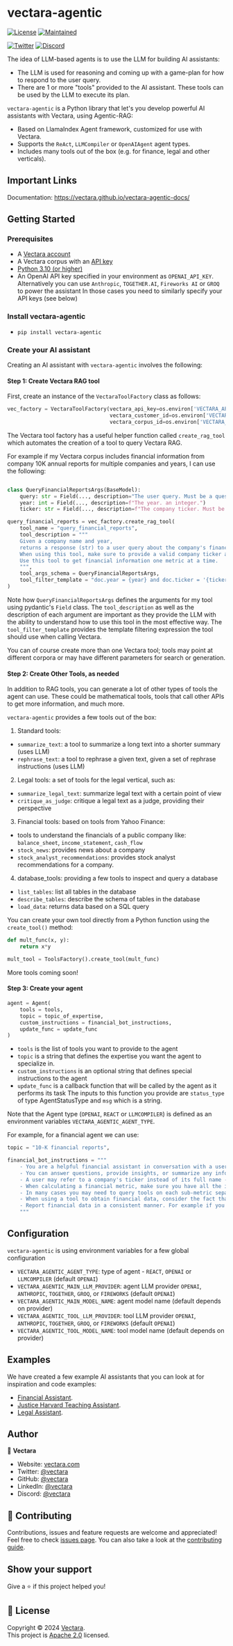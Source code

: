 # vectara-agentic

[![License](https://img.shields.io/badge/License-Apache%202.0-blue.svg)](https://opensource.org/licenses/Apache-2.0)
[![Maintained](https://img.shields.io/badge/Maintained%3F-yes-green.svg)](https://github.com/vectara/py-vectara-agentic/graphs/commit-activity)

[![Twitter](https://img.shields.io/twitter/follow/vectara.svg?style=social&label=Follow%20%40Vectara)](https://twitter.com/vectara)
[![Discord](https://img.shields.io/badge/Discord-Join%20Us-blue?style=social&logo=discord)](https://discord.com/invite/GFb8gMz6UH)


The idea of LLM-based agents is to use the LLM for building AI assistants:
- The LLM is used for reasoning and coming up with a game-plan for how to respond to the user query.
- There are 1 or more "tools" provided to the AI assistant. These tools can be used by the LLM to execute its plan.

`vectara-agentic` is a Python library that let's you develop powerful AI assistants with Vectara, using Agentic-RAG:
* Based on LlamaIndex Agent framework, customized for use with Vectara.
* Supports the `ReAct`, `LLMCompiler` or `OpenAIAgent` agent types.
* Includes many tools out of the box (e.g. for finance, legal and other verticals).

## Important Links

Documentation: https://vectara.github.io/vectara-agentic-docs/ 

## Getting Started

### Prerequisites
* A [Vectara account](https://console.vectara.com/signup)
* A Vectara corpus with an [API key](https://docs.vectara.com/docs/api-keys)
* [Python 3.10 (or higher)](https://www.python.org/downloads/)
* An OpenAI API key specified in your environment as `OPENAI_API_KEY`. 
  Alternatively you can use `Anthropic`, `TOGETHER.AI`, `Fireworks AI` or `GROQ` to power the assistant
  In those cases you need to similarly specify your API keys (see below)

### Install vectara-agentic

- `pip install vectara-agentic`

### Create your AI assistant

Creating an AI assistant with `vectara-agentic` involves the following:

#### Step 1: Create Vectara RAG tool

First, create an instance of the `VectaraToolFactory` class as follows:

```python
vec_factory = VectaraToolFactory(vectara_api_key=os.environ['VECTARA_API_KEY'],
                                 vectara_customer_id=os.environ['VECTARA_CUSTOMER_ID'], 
                                 vectara_corpus_id=os.environ['VECTARA_CORPUS_ID'])
```
The Vectara tool factory has a useful helper function called `create_rag_tool` which automates the creation of a 
tool to query Vectara RAG. 

For example if my Vectara corpus includes financial information from company 
10K annual reports for multiple companies and years, I can use the following:

```python

class QueryFinancialReportsArgs(BaseModel):
    query: str = Field(..., description="The user query. Must be a question about the company's financials, and should not include the company name, ticker or year.")
    year: int = Field(..., description=f"The year. an integer.")
    ticker: str = Field(..., description=f"The company ticker. Must be a valid ticket symbol.")

query_financial_reports = vec_factory.create_rag_tool(
    tool_name = "query_financial_reports",
    tool_description = """
    Given a company name and year, 
    returns a response (str) to a user query about the company's financials for that year.
    When using this tool, make sure to provide a valid company ticker and year. 
    Use this tool to get financial information one metric at a time.
    """,
    tool_args_schema = QueryFinancialReportsArgs,
    tool_filter_template = "doc.year = {year} and doc.ticker = '{ticker}'"
)
```
Note how `QueryFinancialReportsArgs` defines the arguments for my tool using pydantic's `Field` class. The `tool_description` 
as well as the description of each argument are important as they provide the LLM with the ability to understand how to use 
this tool in the most effective way.
The `tool_filter_template` provides the template filtering expression the tool should use when calling Vectara.

You can of course create more than one Vectara tool; tools may point at different corpora or may have different parameters for search
or generation. 

#### Step 2: Create Other Tools, as needed

In addition to RAG tools, you can generate a lot of other types of tools the agent can use. These could be mathematical tools, tools 
that call other APIs to get more information, and much more.

`vectara-agentic` provides a few tools out of the box:
1. Standard tools: 
- `summarize_text`: a tool to summarize a long text into a shorter summary (uses LLM)
- `rephrase_text`: a tool to rephrase a given text, given a set of rephrase instructions (uses LLM)
  
2. Legal tools: a set of tools for the legal vertical, such as:
- `summarize_legal_text`: summarize legal text with a certain point of view
- `critique_as_judge`: critique a legal text as a judge, providing their perspective

3. Financial tools: based on tools from Yahoo Finance:
- tools to understand the financials of a public company like: `balance_sheet`, `income_statement`, `cash_flow`
- `stock_news`: provides news about a company
- `stock_analyst_recommendations`: provides stock analyst recommendations for a company.

4. database_tools: providing a few tools to inspect and query a database
- `list_tables`: list all tables in the database
- `describe_tables`: describe the schema of tables in the database
- `load_data`: returns data based on a SQL query

You can create your own tool directly from a Python function using the `create_tool()` method:

```Python
def mult_func(x, y):
    return x*y

mult_tool = ToolsFactory().create_tool(mult_func)
```

More tools coming soon!
 
#### Step 3: Create your agent

```python
agent = Agent(
    tools = tools,
    topic = topic_of_expertise,
    custom_instructions = financial_bot_instructions,
    update_func = update_func
)
```
- `tools` is the list of tools you want to provide to the agent
- `topic` is a string that defines the expertise you want the agent to specialize in.
- `custom_instructions` is an optional string that defines special instructions to the agent
- `update_func` is a callback function that will be called by the agent as it performs its task
  The inputs to this function you provide are `status_type` of type AgentStatusType and 
  `msg` which is a string.

Note that the Agent type (`OPENAI`, `REACT` or `LLMCOMPILER`) is defined as an environment variables `VECTARA_AGENTIC_AGENT_TYPE`.

For example, for a financial agent we can use:

```python
topic = "10-K financial reports",

financial_bot_instructions = """
    - You are a helpful financial assistant in conversation with a user. Use your financial expertise when crafting a query to the tool, to ensure you get the most accurate information.
    - You can answer questions, provide insights, or summarize any information from financial reports.
    - A user may refer to a company's ticker instead of its full name - consider those the same when a user is asking about a company.
    - When calculating a financial metric, make sure you have all the information from tools to complete the calculation.
    - In many cases you may need to query tools on each sub-metric separately before computing the final metric.
    - When using a tool to obtain financial data, consider the fact that information for a certain year may be reported in the the following year's report.
    - Report financial data in a consistent manner. For example if you report revenue in thousands, always report revenue in thousands.
    """
```
## Configuration

`vectara-agentic` is using environment variables for a few global configuration 
- `VECTARA_AGENTIC_AGENT_TYPE`: type of agent - `REACT`, `OPENAI` or `LLMCOMPILER` (default `OPENAI`)
- `VECTARA_AGENTIC_MAIN_LLM_PROVIDER`: agent LLM provider `OPENAI`, `ANTHROPIC`, `TOGETHER`, `GROQ`, or `FIREWORKS` (default `OPENAI`)
- `VECTARA_AGENTIC_MAIN_MODEL_NAME`: agent model name (default depends on provider)
- `VECTARA_AGENTIC_TOOL_LLM_PROVIDER`: tool LLM provider `OPENAI`, `ANTHROPIC`, `TOGETHER`, `GROQ`, or `FIREWORKS` (default `OPENAI`)
- `VECTARA_AGENTIC_TOOL_MODEL_NAME`: tool model name (default depends on provider)

## Examples

We have created a few example AI assistants that you can look at for inspiration and code examples:
- [Financial Assistant](https://huggingface.co/spaces/vectara/finance-chat).
- [Justice Harvard Teaching Assistant](https://huggingface.co/spaces/vectara/Justice-Harvard).
- [Legal Assistant](https://huggingface.co/spaces/vectara/legal-agent).

## Author

👤 **Vectara**

- Website: [vectara.com](https://vectara.com)
- Twitter: [@vectara](https://twitter.com/vectara)
- GitHub: [@vectara](https://github.com/vectara)
- LinkedIn: [@vectara](https://www.linkedin.com/company/vectara/)
- Discord: [@vectara](https://discord.gg/GFb8gMz6UH)

## 🤝 Contributing

Contributions, issues and feature requests are welcome and appreciated!<br />
Feel free to check [issues page](https://github.com/vectara/py-vectara-agentic/issues). You can also take a look at the [contributing guide](https://github.com/vectara/py-vectara-agentic/blob/main/CONTRIBUTING.md).

## Show your support

Give a ⭐️ if this project helped you!

## 📝 License

Copyright © 2024 [Vectara](https://github.com/vectara).<br />
This project is [Apache 2.0](https://github.com/vectara/py-vectara-agentic/blob/master/LICENSE) licensed.